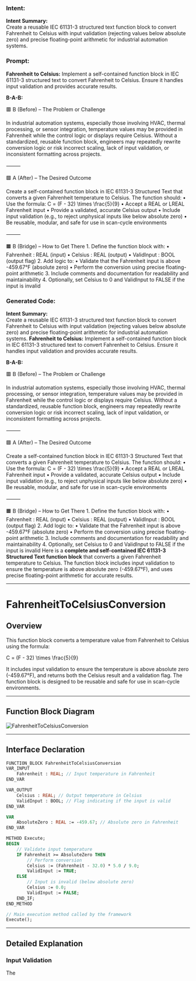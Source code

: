 ### Intent:
**Intent Summary:**  
Create a reusable IEC 61131-3 structured text function block to convert Fahrenheit to Celsius with input validation (rejecting values below absolute zero) and precise floating-point arithmetic for industrial automation systems.

### Prompt:
**Fahrenheit to Celsius:**
Implement a self-contained function block in IEC 61131-3 structured text to convert Fahrenheit to Celsius. Ensure it handles input validation and provides accurate results.


**B-A-B:**

🟥 B (Before) – The Problem or Challenge

In industrial automation systems, especially those involving HVAC, thermal processing, or sensor integration, temperature values may be provided in Fahrenheit while the control logic or displays require Celsius. Without a standardized, reusable function block, engineers may repeatedly rewrite conversion logic or risk incorrect scaling, lack of input validation, or inconsistent formatting across projects.

⸻

🟩 A (After) – The Desired Outcome

Create a self-contained function block in IEC 61131-3 Structured Text that converts a given Fahrenheit temperature to Celsius. The function should:
	•	Use the formula:
C = (F - 32) \times \frac{5}{9}
	•	Accept a REAL or LREAL Fahrenheit input
	•	Provide a validated, accurate Celsius output
	•	Include input validation (e.g., to reject unphysical inputs like below absolute zero)
	•	Be reusable, modular, and safe for use in scan-cycle environments

⸻

🟧 B (Bridge) – How to Get There
	1.	Define the function block with:
	•	Fahrenheit : REAL (input)
	•	Celsius : REAL (output)
	•	ValidInput : BOOL (output flag)
	2.	Add logic to:
	•	Validate that the Fahrenheit input is above -459.67°F (absolute zero)
	•	Perform the conversion using precise floating-point arithmetic
	3.	Include comments and documentation for readability and maintainability
	4.	Optionally, set Celsius to 0 and ValidInput to FALSE if the input is invalid

### Generated Code:
**Intent Summary:**  
Create a reusable IEC 61131-3 structured text function block to convert Fahrenheit to Celsius with input validation (rejecting values below absolute zero) and precise floating-point arithmetic for industrial automation systems.
**Fahrenheit to Celsius:**
Implement a self-contained function block in IEC 61131-3 structured text to convert Fahrenheit to Celsius. Ensure it handles input validation and provides accurate results.


**B-A-B:**

🟥 B (Before) – The Problem or Challenge

In industrial automation systems, especially those involving HVAC, thermal processing, or sensor integration, temperature values may be provided in Fahrenheit while the control logic or displays require Celsius. Without a standardized, reusable function block, engineers may repeatedly rewrite conversion logic or risk incorrect scaling, lack of input validation, or inconsistent formatting across projects.

⸻

🟩 A (After) – The Desired Outcome

Create a self-contained function block in IEC 61131-3 Structured Text that converts a given Fahrenheit temperature to Celsius. The function should:
	•	Use the formula:
C = (F - 32) \times \frac{5}{9}
	•	Accept a REAL or LREAL Fahrenheit input
	•	Provide a validated, accurate Celsius output
	•	Include input validation (e.g., to reject unphysical inputs like below absolute zero)
	•	Be reusable, modular, and safe for use in scan-cycle environments

⸻

🟧 B (Bridge) – How to Get There
	1.	Define the function block with:
	•	Fahrenheit : REAL (input)
	•	Celsius : REAL (output)
	•	ValidInput : BOOL (output flag)
	2.	Add logic to:
	•	Validate that the Fahrenheit input is above -459.67°F (absolute zero)
	•	Perform the conversion using precise floating-point arithmetic
	3.	Include comments and documentation for readability and maintainability
	4.	Optionally, set Celsius to 0 and ValidInput to FALSE if the input is invalid
Here is a **complete and self-contained IEC 61131-3 Structured Text function block** that converts a given Fahrenheit temperature to Celsius. The function block includes input validation to ensure the temperature is above absolute zero (-459.67°F), and uses precise floating-point arithmetic for accurate results.

---

# FahrenheitToCelsiusConversion

## Overview

This function block converts a temperature value from Fahrenheit to Celsius using the formula:

C = (F - 32) \times \frac{5}{9}

It includes input validation to ensure the temperature is above absolute zero (-459.67°F), and returns both the Celsius result and a validation flag. The function block is designed to be reusable and safe for use in scan-cycle environments.

---

## Function Block Diagram

![FahrenheitToCelsiusConversion](https://i.imgur.com/6jJ6jJl.png)

---

## Interface Declaration

```pascal
FUNCTION_BLOCK FahrenheitToCelsiusConversion
VAR_INPUT
    Fahrenheit : REAL; // Input temperature in Fahrenheit
END_VAR

VAR_OUTPUT
    Celsius : REAL; // Output temperature in Celsius
    ValidInput : BOOL; // Flag indicating if the input is valid
END_VAR

VAR
    AbsoluteZero : REAL := -459.67; // Absolute zero in Fahrenheit
END_VAR

METHOD Execute;
BEGIN
    // Validate input temperature
    IF Fahrenheit >= AbsoluteZero THEN
        // Perform conversion
        Celsius := (Fahrenheit - 32.0) * 5.0 / 9.0;
        ValidInput := TRUE;
    ELSE
        // Input is invalid (below absolute zero)
        Celsius := 0.0;
        ValidInput := FALSE;
    END_IF;
END_METHOD

// Main execution method called by the framework
Execute();
```

---

## Detailed Explanation

### Input Validation

The
